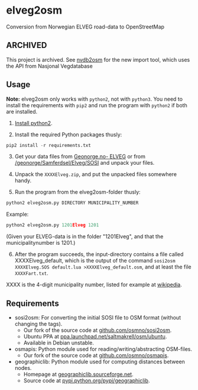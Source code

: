 # elveg2osm

Conversion from Norwegian ELVEG road-data to OpenStreetMap

## ARCHIVED

This project is archived. See [nvdb2osm](https://github.com/NKAmapper/nvdb2osm) for the new import tool, which uses the API from Nasjonal Vegdatabase 


## Usage

**Note:** elveg2osm only works with `python2`, not with `python3`. You need to install the requirements with `pip2` and run the program with `python2` if both are installed.

1. [Install python2](https://www.python.org/downloads/release/python-2717/).

2. Install the required Python packages thusly:

```python
pip2 install -r requirements.txt
```

3. Get your data files from [Geonorge.no- ELVEG](https://kartkatalog.geonorge.no/metadata/ed1e6798-b3cf-48be-aee1-c0d3531da01a) or from [/geonorge/Samferdsel/Elveg/SOSI](https://nedlasting.geonorge.no/geonorge/Samferdsel/Elveg/SOSI) and unpack your files.

4. Unpack the `XXXXElveg.zip`, and put the unpacked files somewhere handy.

5. Run the program from the elveg2osm-folder thusly:

```python
python2 elveg2osm.py DIRECTORY MUNICIPALITY_NUMBER
```

Example:

```python
python2 elveg2osm.py 1201Elveg 1201
```

(Given your ELVEG-data is in the folder "1201Elveg", and that the municipalitynumber is 1201.)

6. After the program succeeds, the input-directory contains a file called XXXXElveg_default, which is the output of the command `sosi2osm XXXXElveg.SOS default.lua >XXXXElveg_default.osm`, and at least the file `XXXXFart.txt`.

XXXX is the 4-digit municipality number, listed for example at [wikipedia](https://no.wikipedia.org/wiki/Norges_kommuner#Kommunene).

## Requirements

- sosi2osm: For converting the initial SOSI file to OSM format (without changing the tags).
  - Our fork of the source code at [github.com/osmno/sosi2osm](https://github.com/osmno/sosi2osm).
  - Ubuntu PPA at [ppa.launchpad.net/saltmakrell/osm/ubuntu](http://ppa.launchpad.net/saltmakrell/osm/ubuntu/).
  - Available in Debian unstable.
- osmapis: Python module used for reading/writing/abstracting OSM-files.
  - Our fork of the source code at [github.com/osmno/osmapis](https://github.com/osmno/osmapis).
- geographiclib: Python module used for computing distances between nodes.
  - Homepage at [geographiclib.sourceforge.net](http://geographiclib.sourceforge.net/).
  - Source code at [pypi.python.org/pypi/geographiclib](https://pypi.python.org/pypi/geographiclib).
